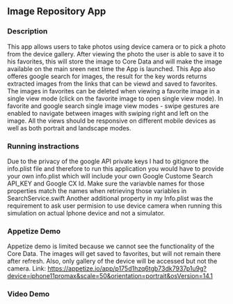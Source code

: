 ## Image Repository App

### Description
This app allows users to take photos using device camera or to pick a photo from the device gallery. After viewing the photo the user is able to save it to
his favorites, this will store the image to Core Data and will make the image available on the main sreen next time the App is launched. 
This App also offeres google search for images, the result for the key words returns extracted images from the links that can be viewd and saved to favorites. 
The images in favorites can be deleted when viewing a favorite image in a single view mode (click on the favorite image to open single view mode).
In favorite and google search single image view modes - swipe gestures are enabled to navigate between images with swiping right and left on the image.
All the views should be responsive on different mobile devices as well as both portrait and landscape modes. 

### Running instractions
Due to the privacy of the google API private keys I had to gitignore the info.plist file and therefore to run this application you would have to 
provide your own info.plist which will include your own Google Custome Search API_KEY and Google CX Id. Make sure the variavble names for those properties match the
names when retrieving those variables in SearchService.swift
Another additional property in my Info.plist was the requirement to ask user permision to use device camera when running this simulation on actual Iphone device 
and not a simulator.

### Appetize Demo
Appetize demo is limited because we cannot see the functionality of the Core Data. The images will get saved to favorites, but will not remain there after refresh.
Also, only gallery of the device will be accessed but not the camera.
Link: https://appetize.io/app/p175d1hzq6tgb73dk7937p1u9g?device=iphone11promax&scale=50&orientation=portrait&osVersion=14.1


### Video Demo
